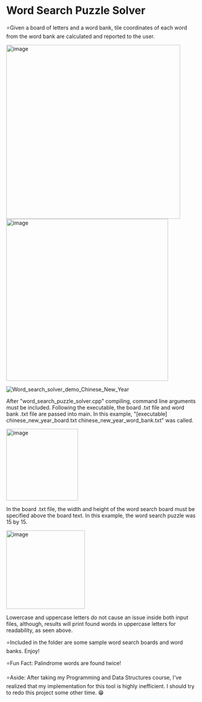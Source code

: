 # Word Search Puzzle Solver
⭐Given a board of letters and a word bank, tile coordinates of each word from the word bank are calculated and reported to the user.

<img width="461" alt="image" src="https://user-images.githubusercontent.com/95982168/210907444-d65631ec-e7ce-49a7-8751-7de524d28b4e.png">

<img width="429" alt="image" src="https://user-images.githubusercontent.com/95982168/210911203-42797e85-fe21-4b49-be84-fd593dae5ebd.png">

![Word_search_solver_demo_Chinese_New_Year](https://user-images.githubusercontent.com/95982168/210911020-c314ef80-b369-4562-b107-618f4696f94d.gif)

After "word_search_puzzle_solver.cpp" compiling, command line arguments must be included. Following the executable, the board .txt file and word bank .txt file are passed into main. In this example, "[executable] chinese_new_year_board.txt chinese_new_year_word_bank.txt" was called.

<img width="190" alt="image" src="https://user-images.githubusercontent.com/95982168/210908961-eb6f9fa2-d51e-44ed-906f-0245394ea2a4.png">

In the board .txt file, the width and height of the word search board must be specified above the board text. In this example, the word search puzzle was 15 by 15.

<img width="208" alt="image" src="https://user-images.githubusercontent.com/95982168/210909067-3b740a58-91ef-49e4-b497-29b6a109cef3.png">

Lowercase and uppercase letters do not cause an issue inside both input files, although, results will print found words in uppercase letters for readability, as seen above.

⭐Included in the folder are some sample word search boards and word banks. Enjoy!

⭐Fun Fact: Palindrome words are found twice!

⭐Aside: After taking my Programming and Data Structures course, I've realized that my implementation for this tool is highly inefficient. I should try to redo this project some other time. 😁
